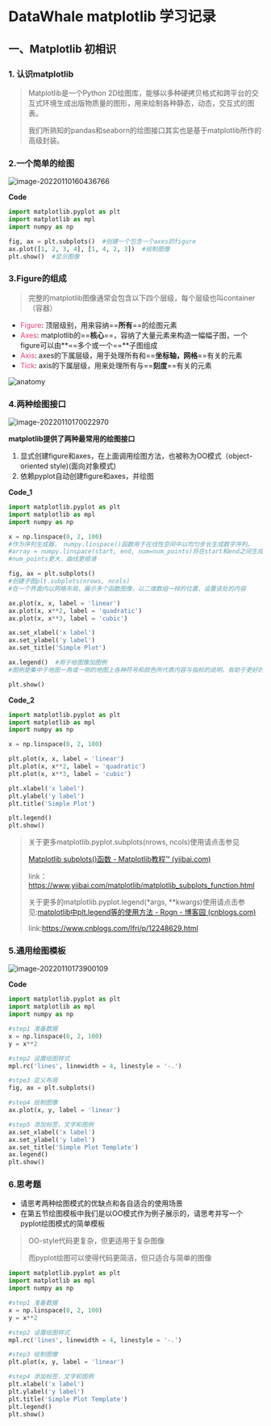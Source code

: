 # DataWhale matplotlib 学习记录

## 一、Matplotlib 初相识

### 1. 认识matplotlib

> Matplotlib是一个Python 2D绘图库，能够以多种硬拷贝格式和跨平台的交互式环境生成出版物质量的图形，用来绘制各种静态，动态，交互式的图表。
>
> 我们所熟知的pandas和seaborn的绘图接口其实也是基于matplotlib所作的高级封装。

### 2.一个简单的绘图

![image-20220110160436766](C:\Users\86187\AppData\Roaming\Typora\typora-user-images\image-20220110160436766.png)

**Code**

```python
import matplotlib.pyplot as plt
import matplotlib as mpl
import numpy as np

fig, ax = plt.subplots()  #创建一个包含一个axes的figure
ax.plot([1, 2, 3, 4], [1, 4, 2, 3])  #绘制图像
plt.show()  #显示图像
```

### 3.Figure的组成

> 完整的matplotlib图像通常会包含以下四个层级，每个层级也叫container（容器）

* <font color = #EC407A>Figure</font>: 顶层级别，用来容纳==**所有**==的绘图元素
* <font color = #EC407A>Axes</font>:    matplotlib的==**核心**==，容纳了大量元素来构造一幅幅子图，一个                              figure可以由**==多个或一个==**子图组成
* <font color = #EC407A>Axis</font>:     axes的下属层级，用于处理所有和==**坐标轴，网格**==有关的元素
* <font color = #EC407A>Tick</font>:      axis的下属层级，用来处理所有与==**刻度**==有关的元素

![anatomy](https://matplotlib.org/_images/anatomy.png)

### 4.两种绘图接口

![image-20220110170022970](C:\Users\86187\AppData\Roaming\Typora\typora-user-images\image-20220110170022970.png)

**matplotlib提供了两种最常用的绘图接口**

1. 显式创建figure和axes，在上面调用绘图方法，也被称为OO模式（object-oriented style)(面向对象模式)
2. 依赖pyplot自动创建figure和axes，并绘图

**Code_1**

```python	
import matplotlib.pyplot as plt
import matplotlib as mpl
import numpy as np

x = np.linspace(0, 2, 100)
#作为序列生成器， numpy.linspace()函数用于在线性空间中以均匀步长生成数字序列。
#array = numpy.linspace(start, end, num=num_points)将在start和end之间生成一个统一的序列，共有num_points个元素。
#num_points更大，曲线更顺滑

fig, ax = plt.subplots()  
#创建子图plt.subplots(nrows, ncols)
#在一个界面内以网格布局，展示多个函数图像，以二维数组一样的位置，设置该处的内容

ax.plot(x, x, label = 'linear')
ax.plot(x, x**2, label = 'quadratic')
ax.plot(x, x**3, label = 'cubic')

ax.set_xlabel('x label')
ax.set_ylabel('y label')
ax.set_title('Simple Plot')

ax.legend()  #用于给图像加图例
#图例是集中于地图一角或一侧的地图上各种符号和颜色所代表内容与指标的说明，有助于更好的认识地图。

plt.show()
```

**Code_2**

```python
import matplotlib.pyplot as plt
import matplotlib as mpl
import numpy as np

x = np.linspace(0, 2, 100)

plt.plot(x, x, label = 'linear')
plt.plot(x, x**2, label = 'quadratic')
plt.plot(x, x**3, label = 'cubic')

plt.xlabel('x label')
plt.ylabel('y label')
plt.title('Simple Plot')

plt.legend()  
plt.show()
```

> 关于更多matplotlib.pyplot.subplots(nrows, ncols)使用请点击参见
>
> [Matplotlib subplots()函数 - Matplotlib教程™ (yiibai.com)](https://www.yiibai.com/matplotlib/matplotlib_subplots_function.html)
>
> link：https://www.yiibai.com/matplotlib/matplotlib_subplots_function.html
>
> 关于更多的matplotlib.pyplot.legend(*args, **kwargs)使用请点击参见:[matplotlib中plt.legend等的使用方法 - Rogn - 博客园 (cnblogs.com)](https://www.cnblogs.com/lfri/p/12248629.html)
>
> link:https://www.cnblogs.com/lfri/p/12248629.html

### 5.通用绘图模板

![image-20220110173900109](C:\Users\86187\AppData\Roaming\Typora\typora-user-images\image-20220110173900109.png)

**Code**

```python
import matplotlib.pyplot as plt
import matplotlib as mpl
import numpy as np

#step1 准备数据
x = np.linspace(0, 2, 100)
y = x**2

#step2 设置绘图样式
mpl.rc('lines', linewidth = 4, linestyle = '-.')

#stpe3 定义布局
fig, ax = plt.subplots()

#step4 绘制图像
ax.plot(x, y, label = 'linear')

#step5 添加标签，文字和图例
ax.set_xlabel('x label')
ax.set_ylabel('y label')
ax.set_title('Simple Plot Template')
ax.legend()
plt.show()
```

### 6.思考题

- 请思考两种绘图模式的优缺点和各自适合的使用场景
- 在第五节绘图模板中我们是以OO模式作为例子展示的，请思考并写一个pyplot绘图模式的简单模板

> OO-style代码更复杂，但更适用于复杂图像
>
> 而pyplot绘图可以使得代码更简洁，但只适合与简单的图像

```python
import matplotlib.pyplot as plt
import matplotlib as mpl
import numpy as np

#step1 准备数据
x = np.linspace(0, 2, 100)
y = x**2

#step2 设置绘图样式
mpl.rc('lines', linewidth = 4, linestyle = '-.')

#step3 绘制图像
plt.plot(x, y, label = 'linear')

#step4 添加标签，文字和图例
plt.xlabel('x label')
plt.ylabel('y label')
plt.title('Simple Plot Template')
plt.legend()
plt.show()
```


